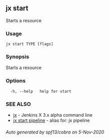 ## jx start

Starts a resource

### Usage

```
jx start TYPE [flags]
```

### Synopsis

Starts a resource

### Options

```
  -h, --help   help for start
```

### SEE ALSO

* [jx](jx.md)	 - Jenkins X 3.x alpha command line
* [jx start pipeline](jx_start_pipeline.md)	 - alias for: jx pipeline

###### Auto generated by spf13/cobra on 5-Nov-2020
